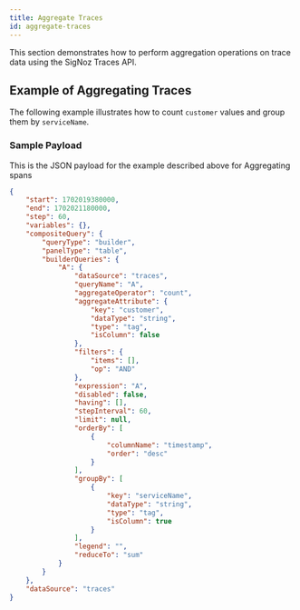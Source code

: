 ```yaml
---
title: Aggregate Traces
id: aggregate-traces
---
```


This section demonstrates how to perform aggregation operations on trace data using the SigNoz Traces API.

## Example of Aggregating Traces

The following example illustrates how to count `customer` values and group them by `serviceName`. 

### Sample Payload

This is the JSON payload for the example described above for Aggregating spans

```json
{
    "start": 1702019380000,
    "end": 1702021180000,
    "step": 60,
    "variables": {},
    "compositeQuery": {
        "queryType": "builder",
        "panelType": "table",
        "builderQueries": {
            "A": {
                "dataSource": "traces",
                "queryName": "A",
                "aggregateOperator": "count",
                "aggregateAttribute": {
                    "key": "customer",
                    "dataType": "string",
                    "type": "tag",
                    "isColumn": false
                },
                "filters": {
                    "items": [],
                    "op": "AND"
                },
                "expression": "A",
                "disabled": false,
                "having": [],
                "stepInterval": 60,
                "limit": null,
                "orderBy": [
                    {
                        "columnName": "timestamp",
                        "order": "desc"
                    }
                ],
                "groupBy": [
                    {
                        "key": "serviceName",
                        "dataType": "string",
                        "type": "tag",
                        "isColumn": true
                    }
                ],
                "legend": "",
                "reduceTo": "sum"
            }
        }
    },
    "dataSource": "traces"
}
```
